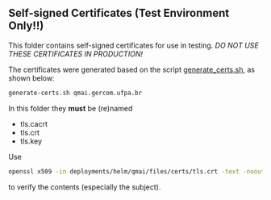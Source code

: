 <!-- Credits Open Networking Foundation (ONF) -->

## Self-signed Certificates (Test Environment Only!!)
This folder contains self-signed certificates for use in testing. _DO NOT USE THESE
CERTIFICATES IN PRODUCTION!_

The certificates were generated based on the script 
[generate_certs.sh](/deployments/helm-chart/qmai/files/certs/generate_certs.sh), as shown below:

```bash
generate-certs.sh qmai.gercom.ufpa.br
```

In this folder they **must** be (re)named
* tls.cacrt
* tls.crt
* tls.key

Use
```bash
openssl x509 -in deployments/helm/qmai/files/certs/tls.crt -text -noout
```
to verify the contents (especially the subject).